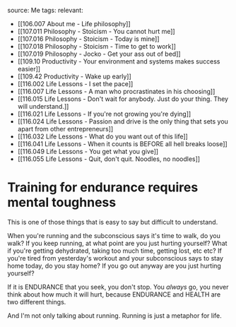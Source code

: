 source: Me
tags:
relevant:
- [[106.007 About me - Life philosophy]]
- [[107.011 Philosophy - Stoicism - You cannot hurt me]]
- [[107.016 Philosophy - Stoicism - Today is mine]]
- [[107.018 Philosophy - Stoicism - Time to get to work]]
- [[107.019 Philosophy - Jocko - Get your ass out of bed]]
- [[109.10 Productivity - Your environment and systems makes success easier]]
- [[109.42 Productivity - Wake up early]]
- [[116.002 Life Lessons - I set the pace]]
- [[116.007 Life Lessons - A man who procrastinates in his choosing]]
- [[116.015 Life Lessons - Don't wait for anybody. Just do your thing. They will understand.]]
- [[116.021 Life Lessons - If you're not growing you're dying]]
- [[116.024 Life Lessons - Passion and drive is the only thing that sets you apart from other entrepreneurs]]
- [[116.032 Life Lessons - What do you want out of this life]]
- [[116.041 Life Lessons - When it counts is BEFORE all hell breaks loose]]
- [[116.049 Life Lessons - You get what you give]]
- [[116.055 Life Lessons - Quit, don't quit. Noodles, no noodles]]

# Training for endurance requires mental toughness

This is one of those things that is easy to say but difficult to understand. 

When you're running and the subconscious says it's time to walk, do you walk? If you keep running, at what point are you just hurting yourself? What if you're getting dehydrated, taking too much time, getting lost, etc etc? If you're tired from yesterday's workout and your subconscious says to stay home today, do you stay home? If you go out anyway are you just hurting yourself?

If it is ENDURANCE that you seek, you don't stop. You _always_ go, you never think about how much it will hurt, because ENDURANCE and HEALTH are two different things.

And I'm not only talking about running. Running is just a metaphor for life.